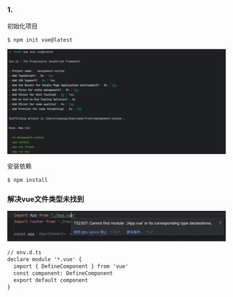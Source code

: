 # 



##



###  1. 

初始化项目

```bash
$ npm init vue@latest
```

![image-20230531111533399](md_assets/image-20230531111533399.png)

安装依赖

```bash
$ npm install
```

### 解决vue文件类型未找到

![image-20230531113254374](md_assets/image-20230531113254374.png)

```tsx
// env.d.ts
declare module '*.vue' {
  import { DefineComponent } from 'vue'
  const component: DefineComponent
  export default component
}
```

